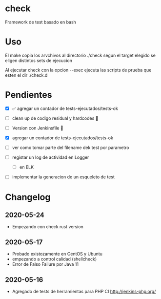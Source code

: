# check
Framework de test basado en bash


# Uso

El make copia los arvchivos al directorio ./check segun el target elegido se eligen distintos sets de ejecucion

Al ejecutar check con la opcion --exec ejecuta las scripts de prueba que esten el dir ./check.d


# Pendientes
- [x] ✅ agregar un contador de tests-ejecutados/tests-ok
- [ ] clean up de codigo residual y hardcodes 🚧
- [ ] Version con Jenkinsfile 🚧
- [x] agregar un contador de tests-ejecutados/tests-ok
- [ ] ver como tomar parte del filename dek test por parametro 
- [ ] registar un log de actividad en Logger
  - [ ] en ELK
- [ ] implementar la generacion de un esqueleto de test


# Changelog
## 2020-05-24
- Empezando con check rust version

## 2020-05-17 
- Probado existozamente en CentOS y Ubuntu
- empezando a control calidad (shellcheck)
- Error de Falso Failure por Java 11
  
## 2020-05-16 
- Agregado de tests de herramientas para PHP CI http://jenkins-php.org/
